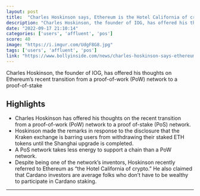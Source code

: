 ```yaml
---
layout: post
title:  "Charles Hoskinson says, Ethereum is the Hotel California of crypto, it’s for the affluent"
description: "Charles Hoskinson, the founder of IOG, has offered his thoughts on Ethereum’s recent transition from a proof-of-work (PoW) network to a proof-of-stake"
date: "2022-09-17 21:10:14"
categories: ['users', 'affluent', 'pos']
score: 40
image: "https://i.imgur.com/UdgF8G8.jpg"
tags: ['users', 'affluent', 'pos']
link: "https://www.bollyinside.com/news/charles-hoskinson-says-ethereum-is-the-hotel-california-of-crypto-its-for-the-affluent?amp=1"
---
```


Charles Hoskinson, the founder of IOG, has offered his thoughts on Ethereum’s recent transition from a proof-of-work (PoW) network to a proof-of-stake

## Highlights

- Charles Hoskinson has offered his thoughts on the recent transition from a proof-of-work (PoW) network to a proof of-stake (PoS) network.
- Hoskinson made the remarks in response to the disclosure that the Kraken exchange is barring users from withdrawing their staked ETH tokens until the Shanghai upgrade is completed.
- A PoS network takes less energy to support a chain than a PoW network.
- Despite being one of the network’s inventors, Hoskinson recently referred to Ethereum as “the Hotel California of crypto.” He also claimed that Cardano investors are average folks who don’t have to be wealthy to participate in Cardano staking.

---
